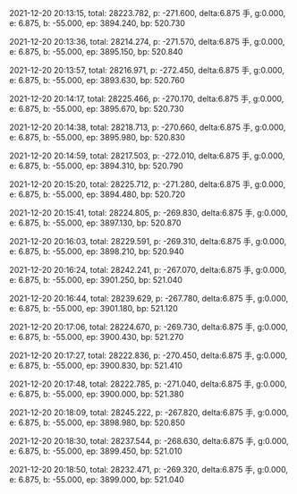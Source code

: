 2021-12-20 20:13:15, total: 28223.782, p: -271.600, delta:6.875 手, g:0.000, e: 6.875, b: -55.000, ep: 3894.240, bp: 520.730

2021-12-20 20:13:36, total: 28214.274, p: -271.570, delta:6.875 手, g:0.000, e: 6.875, b: -55.000, ep: 3895.150, bp: 520.840

2021-12-20 20:13:57, total: 28216.971, p: -272.450, delta:6.875 手, g:0.000, e: 6.875, b: -55.000, ep: 3893.630, bp: 520.760

2021-12-20 20:14:17, total: 28225.466, p: -270.170, delta:6.875 手, g:0.000, e: 6.875, b: -55.000, ep: 3895.670, bp: 520.730

2021-12-20 20:14:38, total: 28218.713, p: -270.660, delta:6.875 手, g:0.000, e: 6.875, b: -55.000, ep: 3895.980, bp: 520.830

2021-12-20 20:14:59, total: 28217.503, p: -272.010, delta:6.875 手, g:0.000, e: 6.875, b: -55.000, ep: 3894.310, bp: 520.790

2021-12-20 20:15:20, total: 28225.712, p: -271.280, delta:6.875 手, g:0.000, e: 6.875, b: -55.000, ep: 3894.480, bp: 520.720

2021-12-20 20:15:41, total: 28224.805, p: -269.830, delta:6.875 手, g:0.000, e: 6.875, b: -55.000, ep: 3897.130, bp: 520.870

2021-12-20 20:16:03, total: 28229.591, p: -269.310, delta:6.875 手, g:0.000, e: 6.875, b: -55.000, ep: 3898.210, bp: 520.940

2021-12-20 20:16:24, total: 28242.241, p: -267.070, delta:6.875 手, g:0.000, e: 6.875, b: -55.000, ep: 3901.250, bp: 521.040

2021-12-20 20:16:44, total: 28239.629, p: -267.780, delta:6.875 手, g:0.000, e: 6.875, b: -55.000, ep: 3901.180, bp: 521.120

2021-12-20 20:17:06, total: 28224.670, p: -269.730, delta:6.875 手, g:0.000, e: 6.875, b: -55.000, ep: 3900.430, bp: 521.270

2021-12-20 20:17:27, total: 28222.836, p: -270.450, delta:6.875 手, g:0.000, e: 6.875, b: -55.000, ep: 3900.830, bp: 521.410

2021-12-20 20:17:48, total: 28222.785, p: -271.040, delta:6.875 手, g:0.000, e: 6.875, b: -55.000, ep: 3900.000, bp: 521.380

2021-12-20 20:18:09, total: 28245.222, p: -267.820, delta:6.875 手, g:0.000, e: 6.875, b: -55.000, ep: 3898.980, bp: 520.850

2021-12-20 20:18:30, total: 28237.544, p: -268.630, delta:6.875 手, g:0.000, e: 6.875, b: -55.000, ep: 3899.450, bp: 521.010

2021-12-20 20:18:50, total: 28232.471, p: -269.320, delta:6.875 手, g:0.000, e: 6.875, b: -55.000, ep: 3899.000, bp: 521.040